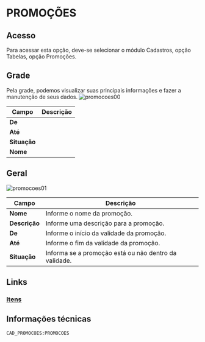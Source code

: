 # PROMOÇÕES

## Acesso
Para acessar esta opção, deve-se selecionar o módulo Cadastros, opção Tabelas, opção Promoções.
## Grade
Pela grade, podemos visualizar suas principais informações e fazer a manutenção de seus dados.
![promocoes00](https://raw.githubusercontent.com/netforcews/docs-erp/master/cadastros/imagens/promocoes00.png)

Campo | Descrição
------|----------
**De** | 
**Até** | 
**Situação** | 
**Nome** | 
## Geral
![promocoes01](https://raw.githubusercontent.com/netforcews/docs-erp/master/cadastros/imagens/promocoes01.png)

Campo | Descrição
------|----------
**Nome** | Informe o nome da promoção.
**Descrição** | Informe uma descrição para a promoção.
**De** | Informe o início da validade da promoção.
**Até** | Informe o fim da validade da promoção.
**Situação** | Informa se a promoção está ou não dentro da validade.
## Links
### [Itens](/geral/promocaoitens.md)
## Informações técnicas
```CAD_PROMOCOES:PROMOCOES```
